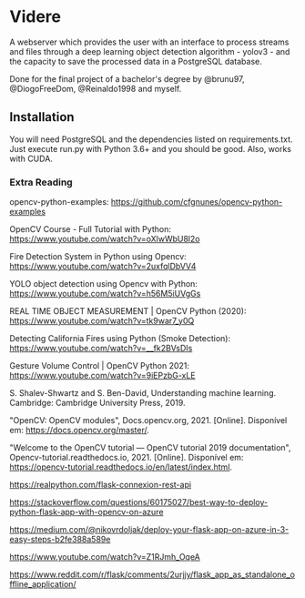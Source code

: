 # Videre

A webserver which provides the user with an interface to process streams and files through a deep learning object detection algorithm - yolov3 - and the capacity to save the processed data in a PostgreSQL database.

Done for the final project of a bachelor's degree by @brunu97, @DiogoFreeDom, @Reinaldo1998 and myself.

## Installation

You will need PostgreSQL and the dependencies listed on requirements.txt.
Just execute run.py with Python 3.6+ and you should be good.
Also, works with CUDA.


### Extra Reading

opencv-python-examples: https://github.com/cfgnunes/opencv-python-examples

OpenCV Course - Full Tutorial with Python: https://www.youtube.com/watch?v=oXlwWbU8l2o

Fire Detection System in Python using Opencv: https://www.youtube.com/watch?v=2uxfqlDbVV4

YOLO object detection using Opencv with Python: https://www.youtube.com/watch?v=h56M5iUVgGs

REAL TIME OBJECT MEASUREMENT | OpenCV Python (2020): https://www.youtube.com/watch?v=tk9war7_y0Q

Detecting California Fires using Python (Smoke Detection): https://www.youtube.com/watch?v=__fk2BVsDIs

Gesture Volume Control | OpenCV Python 2021: https://www.youtube.com/watch?v=9iEPzbG-xLE

S. Shalev-Shwartz and S. Ben-David, Understanding machine learning. Cambridge: Cambridge University Press, 2019.

"OpenCV: OpenCV modules", Docs.opencv.org, 2021. [Online]. Disponível em: https://docs.opencv.org/master/.

"Welcome to the OpenCV tutorial — OpenCV tutorial 2019 documentation", Opencv-tutorial.readthedocs.io, 2021. [Online]. Disponível em: https://opencv-tutorial.readthedocs.io/en/latest/index.html.

https://realpython.com/flask-connexion-rest-api

https://stackoverflow.com/questions/60175027/best-way-to-deploy-python-flask-app-with-opencv-on-azure

https://medium.com/@nikovrdoljak/deploy-your-flask-app-on-azure-in-3-easy-steps-b2fe388a589e

https://www.youtube.com/watch?v=Z1RJmh_OqeA

https://www.reddit.com/r/flask/comments/2urjjy/flask_app_as_standalone_offline_application/



